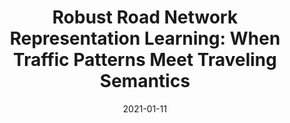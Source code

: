 ---
title: "Robust Road Network Representation Learning: When Traffic
Patterns Meet Traveling Semantics"
authors:
- Yile Chen
- Xiucheng Li
- Gao Cong
- admin
- Cheng Long
- Yiding Liu
- Arun Kumar Chandran
- Richard Ellison


publication_types: ["1"]
publication: In *ACM International Conference on Information and Knowledge Management (CIKM) 2021*
publication_short: In *ACM CIKM 2021*
date: "2021-01-11"



#tags:
#- Source Themes
featured: true

links:
url_pdf: 'papers/cikm21-rnr.pdf'


---